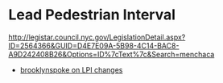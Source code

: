 # Lead Pedestrian Interval

http://legistar.council.nyc.gov/LegislationDetail.aspx?ID=2564366&GUID=D4E7E09A-5B98-4C14-BAC8-A9D242408B26&Options=ID%7cText%7c&Search=menchaca

* [brooklynspoke on LPI changes](http://brooklynspoke.com/2016/02/05/council-member-carlos-menchaca-let-cyclists-go-on-lpis/)